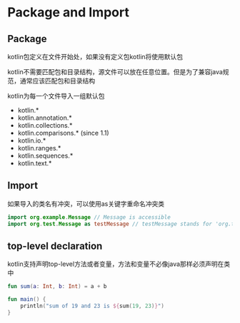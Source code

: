 # Package and Import
## Package
kotlin包定义在文件开始处，如果没有定义包kotlin将使用默认包

kotlin不需要匹配包和目录结构，源文件可以放在任意位置。但是为了兼容java规范，通常应该匹配包和目录结构

kotlin为每一个文件导入一组默认包
* kotlin.*
* kotlin.annotation.*
* kotlin.collections.*
* kotlin.comparisons.* (since 1.1)
* kotlin.io.*
* kotlin.ranges.*
* kotlin.sequences.*
* kotlin.text.*

## Import
如果导入的类名有冲突，可以使用as关键字重命名冲突类

```kotlin
import org.example.Message // Message is accessible
import org.test.Message as testMessage // testMessage stands for 'org.test.Message'
```

## top-level declaration
kotlin支持声明top-level方法或者变量，方法和变量不必像java那样必须声明在类中

```kotlin
fun sum(a: Int, b: Int) = a + b

fun main() {
    println("sum of 19 and 23 is ${sum(19, 23)}")
}
```
